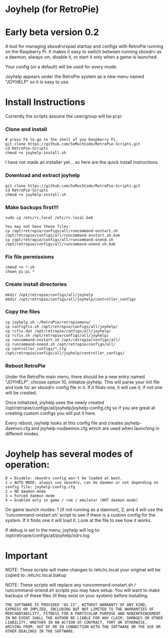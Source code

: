 # Joyhelp (for RetroPie)
# Early beta version 0.2

A tool for managing xboxdrv/xpad startup and configs with RetroPie running on the Raspberry Pi. It makes it easy to swtich between running xboxdrv as a daemon, always-on, disable it, or start it only when a game is launched.

Your config (or a default) will be used for every mode.

Joyhelp appears under the RetroPie system as a new menu named "JOYHELP" so it is easy to use.

# Install Instructions
Currently the scripts assume the user/group will be pi:pi

### Clone and install
	# press F4 to go to the shell of you Raspberry Pi.
	git clone https://github.com/SoMuchCode/RetroPie-Scripts.git
	cd RetroPie-Scripts
	chmod +x joyhelp-install.sh

I have not made an installer yet... so here are the quick install instructions.

### Download and extract joyhelp
	git clone https://github.com/SoMuchCode/RetroPie-Scripts.git
	cd RetroPie-Scripts
	chmod +x joyhelp-install.sh

### Make backups first!!!
	sudo cp /etc/rc.local /etc/rc.local.bak

	You may not have these files:
	cp /opt/retropie/configs/all/runcommand-onstart.sh /opt/retropie/configs/all/runcommand-onstart.sh.bak 
	cp /opt/retropie/configs/all/runcommand-onend.sh /opt/retropie/configs/all/runcommand-onend.sh.bak

### Fix file permissions
	chmod +x *.sh
	chown pi:pi *

### Create install directories
	mkdir /opt/retropie/configs/all/joyhelp
	mkdir /opt/retropie/configs/all/joyhelp/controller_configs

### Copy the files
	cp joyhelp.sh ~/RetroPie/retropiemenu/
	cp configfix.sh /opt/retropie/configs/all/joyhelp/
	cp rcfix.dat /opt/retropie/configs/all/joyhelp/
	cp rcfix.sh /opt/retropie/configs/all/joyhelp/
	cp runcommand-onstart.sh /opt/retropie/configs/all/
	cp runcommand-onend.sh /opt/retropie/configs/all/
	cp controller_configs/*.cfg /opt/retropie/configs/all/joyhelp/controller_configs/

### Reboot RetroPie

Under the RetroPie main menu, there should be a new
entry named "JOYHELP", choose option 10, Initialize
joyhelp. This will parse your init file and look for
an xboxdrv config file in it. If it finds one, it
will use it, if not one will be created.

Once initialized, joyhelp uses the newly created
/opt/retropie/configs/all/joyhelp/joyhelp-config.cfg
so if you are great at creating custom configs you
will put it here.

Every reboot, joyhelp looks at this config file and
creates joyhelp-daemon.cfg and joyhelp-nodaemon.cfg
which are used when launching in different modes.

# Joyhelp has several modes of operation:
	0 = Disable: xboxdrv config won't be loaded at boot.
	1 = AUTO MODE: always use xboxdrv, can be daemon or not depending on config file: joyhelp-config.cfg
	2 = NO daemon mode
	3 = Forced daemon mode
	4 = Enabled only in game / rom / emulator (NOT daemon mode)

On game launch modes: 1 (if not running as a daemon), 2, and 4 will use the 'runcommand-onstart.sh' script to see if there is a custom config for the system. If it finds one it will load it. Look at the file to see how it works.
	
If debug is set in the menu, joyhelp will log to:
/opt/retropie/configs/all/joyhelp/xdrv.log


# Important
NOTE: These scripts will make changes to /etc/rc.local
your original will be copied to: /etc/rc.local.bakup

NOTE: These scripts will replace any runcommand-onstart.sh / runcommand-onend.sh scripts you may have setup. You will want to make backups of these files (if they exist on your system) before installing.

	THE SOFTWARE IS PROVIDED "AS IS", WITHOUT WARRANTY OF ANY KIND, EXPRESS OR IMPLIED, INCLUDING BUT NOT LIMITED TO THE WARRANTIES OF MERCHANTABILITY, FITNESS FOR A PARTICULAR PURPOSE AND NONINFRINGEMENT. IN NO EVENT SHALL THE AUTHOR BE LIABLE FOR ANY CLAIM, DAMAGES OR OTHER LIABILITY, WHETHER IN AN ACTION OF CONTRACT, TORT OR OTHERWISE, ARISING FROM, OUT OF OR IN CONNECTION WITH THE SOFTWARE OR THE USE OR OTHER DEALINGS IN THE SOFTWARE.
